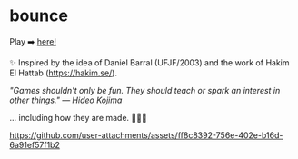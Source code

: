 # bounce 
Play ➡️ [here!](https://uba.github.io/bounce)

✨ Inspired by the idea of Daniel Barral (UFJF/2003) and the work of Hakim El Hattab (https://hakim.se/).

*"Games shouldn't only be fun. They should teach or spark an interest in other things." — Hideo Kojima*

... including how they are made. 🧑🏻‍💻


https://github.com/user-attachments/assets/ff8c8392-756e-402e-b16d-6a91ef57f1b2
